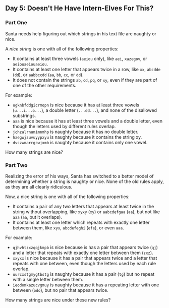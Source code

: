 ## Day 5: Doesn't He Have Intern-Elves For This? ##

### Part One ###

Santa needs help figuring out which strings in his text file are naughty or
nice.

A *nice string* is one with all of the following properties:

* It contains at least three vowels (`aeiou` only), like `aei`, `xazegov`, or
  `aeiouaeiouaeiou`.
* It contains at least one letter that appears twice in a row, like `xx`,
  `abcdde` (`dd`), or `aabbccdd` (`aa`, `bb`, `cc`, or `dd`).
* It does not contain the strings `ab`, `cd`, `pq`, or `xy`, even if they are
  part of one of the other requirements.

For example:

* `ugknbfddgicrmopn` is nice because it has at least three vowels
  (`u...i...o...`), a double letter (`...dd...`), and none of the disallowed
  substrings.
* `aaa` is nice because it has at least three vowels and a double letter, even
  though the letters used by different rules overlap.
* `jchzalrnumimnmhp` is naughty because it has no double letter.
* `haegwjzuvuyypxyu` is naughty because it contains the string xy.
* `dvszwmarrgswjxmb` is naughty because it contains only one vowel.

How many strings are nice?

### Part Two ###

Realizing the error of his ways, Santa has switched to a better model of
determining whether a string is naughty or nice. None of the old rules apply,
as they are all clearly ridiculous.

Now, a nice string is one with all of the following properties:

* It contains a pair of any two letters that appears at least twice in the
  string without overlapping, like `xyxy` (`xy`) or `aabcdefgaa` (`aa`), but
  not like `aaa` (`aa`, but it overlaps).
* It contains at least one letter which repeats with exactly one letter
  between them, like `xyx`, `abcdefeghi` (`efe`), or even `aaa`.

For example:

* `qjhvhtzxzqqjkmpb` is nice because is has a pair that appears twice (`qj`)
  and a letter that repeats with exactly one letter between them (`zxz`).
* `xxyxx` is nice because it has a pair that appears twice and a letter that
  repeats with one between, even though the letters used by each rule overlap.
* `uurcxstgmygtbstg` is naughty because it has a pair (`tg`) but no repeat
  with a single letter between them.
* `ieodomkazucvgmuy` is naughty because it has a repeating letter with one
  between (`odo`), but no pair that appears twice.

How many strings are nice under these new rules?
